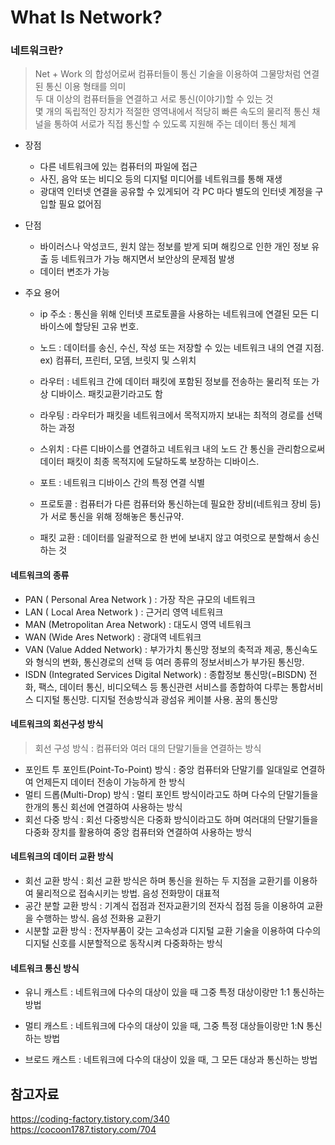 # What Is Network?

### 네트워크란?
> Net + Work 의 합성어로써 컴퓨터들이 통신 기술을 이용하여 그물망처럼 연결된 통신 이용 형태를 의미 </br>
두 대 이상의 컴퓨터들을 연결하고 서로 통신(이야기)할 수 있는 것</br>
몇 개의 독립적인 장치가 적절한 영역내에서 적당히 빠른 속도의 물리적 통신 채널을 통하여 서로가 직접 통신할 수 있도록 지원해 주는 데이터 통신 체계

- 장점 
  - 다른 네트워크에 있는 컴퓨터의 파일에 접근
  - 사진, 음악 또는 비디오 등의 디지털 미디어를 네트워크를 통해 재생
  -  광대역 인터넷 연결을 공유할 수 있게되어 각 PC 마다 별도의 인터넷 계정을 구입할 필요 없어짐

- 단점
  - 바이러스나 악성코드, 원치 않는 정보를 받게 되며 해킹으로 인한 개인 정보 유출 등 네트워크가 가능 해지면서 보안상의 문제점 발생
  - 데이터 변조가 가능

- 주요 용어
  - ip 주소 : 통신을 위해 인터넷 프로토콜을 사용하는 네트워크에 연결된 모든 디바이스에 할당된 고유 번호.

  - 노드 : 데이터를 송신, 수신, 작성 또는 저장할 수 있는 네트워크 내의 연결 지점. ex) 컴퓨터, 프린터, 모뎀, 브릿지 및 스위치

  - 라우터 : 네트워크 간에 데이터 패킷에 포함된 정보를 전송하는 물리적 또는 가상 디바이스. 패킷교환기라고도 함

  - 라우팅 : 라우터가 패킷을 네트워크에서 목적지까지 보내는 최적의 경로를 선택하는 과정

  - 스위치 : 다른 디바이스를 연결하고 네트워크 내의 노드 간 통신을 관리함으로써 데이터 패킷이 최종 목적지에 도달하도록 보장하는 디바이스.

  - 포트 : 네트워크 디바이스 간의 특정 연결 식별

  - 프로토콜 : 컴퓨터가 다른 컴퓨터와 통신하는데 필요한 장비(네트워크 장비 등)가 서로 통신을 위해 정해놓은 통신규약.

  - 패킷 교환 : 데이터를 일괄적으로 한 번에 보내지 않고 여럿으로 분할해서 송신하는 것

 

#### 네트워크의 종류
- PAN ( Personal Area Network ) : 가장 작은 규모의 네트워크
- LAN ( Local Area Network ) : 근거리 영역 네트워크
- MAN (Metropolitan Area Network) : 대도시 영역 네트워크
- WAN (Wide Ares Network) : 광대역 네트워크
- VAN (Value Added Network) : 부가가치 통신망 정보의 축적과 제공, 통신속도와 형식의 변화, 통신경로의 선택 등 여러 종류의 정보서비스가 부가된 통신망.
- ISDN (Integrated Services Digital Network) : 종합정보 통신망(=BISDN) 전화, 팩스, 데이터 통신, 비디오텍스 등 통신관련 서비스를 종합하여 다루는 통합서비스 디지털 통신망. 디지털 전송방식과 광섬유 케이블 사용. 꿈의 통신망

#### 네트워크의 회선구성 방식 
> 회선 구성 방식 : 컴퓨터와 여러 대의 단말기들을 연결하는 방식

- 포인트 투 포인트(Point-To-Point)  방식 : 중앙 컴퓨터와 단말기를 일대일로 연결하여 언제든지 데이터 전송이 가능하게 한 방식
- 멀티 드롭(Multi-Drop) 방식 : 멀티 포인트 방식이라고도 하며 다수의 단말기들을 한개의 통신 회선에 연결하여 사용하는 방식
- 회선 다중 방식 : 회선 다중방식은 다중화 방식이라고도 하며 여러대의 단말기들을 다중화 장치를 활용하여 중앙 컴퓨터와 연결하여 사용하는 방식
 

#### 네트워크의 데이터 교환 방식 
- 회선 교환 방식 : 회선 교환 방식은 하며 통신을 원하는 두 지점을 교환기를 이용하여 물리적으로 접속시키는 방법. 음성 전화망이 대표적
- 공간 분할 교환 방식 : 기계식 접점과 전자교환기의 전자식 접점 등을 이용하여 교환을 수행하는 방식.
음성 전화용 교환기
- 시분할 교환 방식 : 전자부품이 갖는 고속성과 디지털 교환 기술을 이용하여 다수의 디지털 신호를 시분할적으로 동작시켜 다중화하는 방식

####  네트워크 통신 방식
- 유니 캐스트 : 네트워크에 다수의 대상이 있을 때 그중 특정 대상이랑만 1:1 통신하는 방법

- 멀티 캐스트 : 네트워크에 다수의 대상이 있을 때, 그중 특정 대상들이랑만 1:N 통신하는 방법

- 브로드 캐스트 : 네트워크에 다수의 대상이 있을 때, 그 모든 대상과 통신하는 방법

## 참고자료
https://coding-factory.tistory.com/340 </br>
https://cocoon1787.tistory.com/704